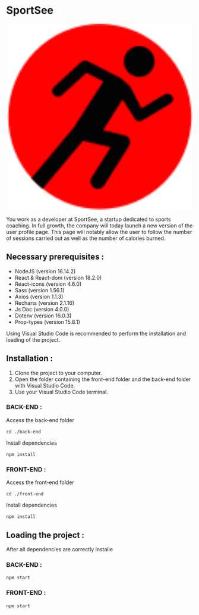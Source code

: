 # SportSee

<p align="center">
  <img src="./front-end/src/assets/logo.svg" width="500px">
</p>

You work as a developer at SportSee, a startup dedicated to sports coaching. In full growth, the company will today launch a new version of the user profile page. This page will notably allow the user to follow the number of sessions carried out as well as the number of calories burned.

## Necessary prerequisites :

- NodeJS (version 16.14.2)
- React & React-dom (version 18.2.0)
- React-icons (version 4.6.0)
- Sass (version 1.56.1)
- Axios (version 1.1.3)
- Recharts (version 2.1.16)
- Js Doc (version 4.0.0)
- Dotenv (version 16.0.3)
- Prop-types (version 15.8.1)

Using Visual Studio Code is recommended to perform the installation and loading of the project.

## Installation :

1. Clone the project to your computer.
2. Open the folder containing the front-end folder and the back-end folder with Visual Studio Code.
3. Use your Visual Studio Code terminal.

### BACK-END :

Access the back-end folder

```
cd ./back-end
```

Install dependencies

```
npm install
```

### FRONT-END :

Access the front-end folder

```
cd ./front-end
```

Install dependencies

```
npm install
```

## Loading the project :

After all dependencies are correctly installe

### BACK-END :

```
npm start
```

### FRONT-END :

```
npm start
```